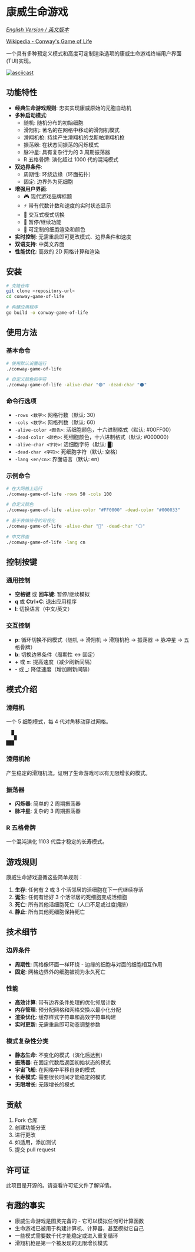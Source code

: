 # 康威生命游戏

_[English Version / 英文版本](README.md)_

[Wikipedia - Conway's Game of Life](https://en.wikipedia.org/wiki/Conway's_Game_of_Life)

一个具有多种预定义模式和高度可定制渲染选项的康威生命游戏终端用户界面(TUI)实现。

[![asciicast](https://asciinema.org/a/723612.svg)](https://asciinema.org/a/723612)

## 功能特性

- **经典生命游戏规则**: 忠实实现康威原始的元胞自动机
- **多种启动模式**:
  - 随机: 随机分布的初始细胞
  - 滑翔机: 著名的在网格中移动的滑翔机模式
  - 滑翔机枪: 持续产生滑翔机的戈斯帕滑翔机枪
  - 振荡器: 在状态间振荡的闪烁模式
  - 脉冲星: 具有复杂行为的 3 周期振荡器
  - R 五格骨牌: 演化超过 1000 代的混沌模式
- **双边界条件**:
  - 周期性: 环绕边缘（环面拓扑）
  - 固定: 边界外为死细胞
- **增强用户界面**:
  - 🎮 现代游戏品牌标题
  - ⚡ 带有代数计数和速度的实时状态显示
  - 🎨 交互式模式切换
  - 🔄 暂停/继续功能
  - 📐 可定制的细胞渲染和颜色
- **实时控制**: 无需重启即可更改模式、边界条件和速度
- **双语支持**: 中英文界面
- **性能优化**: 高效的 2D 网格计算和渲染

## 安装

```bash
# 克隆仓库
git clone <repository-url>
cd conway-game-of-life

# 构建应用程序
go build -o conway-game-of-life
```

## 使用方法

### 基本命令

```bash
# 使用默认设置运行
./conway-game-of-life

# 自定义颜色和字符
./conway-game-of-life -alive-char "🟢" -dead-char "⚫"
```

### 命令行选项

- `-rows <数字>`: 网格行数（默认: 30）
- `-cols <数字>`: 网格列数（默认: 60）
- `-alive-color <颜色>`: 活细胞颜色，十六进制格式（默认: #00FF00）
- `-dead-color <颜色>`: 死细胞颜色，十六进制格式（默认: #000000）
- `-alive-char <字符>`: 活细胞字符（默认: █）
- `-dead-char <字符>`: 死细胞字符（默认: 空格）
- `-lang <en/cn>`: 界面语言（默认: en）

### 示例命令

```bash
# 在大网格上运行
./conway-game-of-life -rows 50 -cols 100

# 自定义颜色
./conway-game-of-life -alive-color "#FF0000" -dead-color "#000033"

# 基于表情符号的可视化
./conway-game-of-life -alive-char "🔴" -dead-char "⚪"

# 中文界面
./conway-game-of-life -lang cn
```

## 控制按键

### 通用控制

- **空格键** 或 **回车键**: 暂停/继续模拟
- **q** 或 **Ctrl+C**: 退出应用程序
- **l**: 切换语言（中文/英文）

### 交互控制

- **p**: 循环切换不同模式（随机 → 滑翔机 → 滑翔机枪 → 振荡器 → 脉冲星 → 五格骨牌）
- **b**: 切换边界条件（周期性 ↔ 固定）
- **+** 或 **=**: 提高速度（减少刷新间隔）
- **-** 或 **\_**: 降低速度（增加刷新间隔）

## 模式介绍

### 滑翔机

一个 5 细胞模式，每 4 代对角移动穿过网格。

```
  █
   █
███
```

### 滑翔机枪

产生稳定的滑翔机流。证明了生命游戏可以有无限增长的模式。

### 振荡器

- **闪烁器**: 简单的 2 周期振荡器
- **脉冲星**: 复杂的 3 周期振荡器

### R 五格骨牌

一个混沌演化 1103 代后才稳定的长寿模式。

## 游戏规则

康威生命游戏遵循这些简单规则：

1. **生存**: 任何有 2 或 3 个活邻居的活细胞在下一代继续存活
2. **诞生**: 任何有恰好 3 个活邻居的死细胞变成活细胞
3. **死亡**: 所有其他活细胞死亡（人口不足或过度拥挤）
4. **静止**: 所有其他死细胞保持死亡

## 技术细节

### 边界条件

- **周期性**: 网格像环面一样环绕 - 边缘的细胞与对面的细胞相互作用
- **固定**: 网格边界外的细胞被视为永久死亡

### 性能

- **高效计算**: 带有边界条件处理的优化邻居计数
- **内存管理**: 预分配网格和网格交换以最小化分配
- **渲染优化**: 缓存样式字符串和高效字符串构建
- **实时更新**: 无需重启即可动态调整参数

### 模式复杂性分类

- **静态生命**: 不变化的模式（演化后达到）
- **振荡器**: 在固定代数后返回初始状态的模式
- **宇宙飞船**: 在网格中平移自身的模式
- **长寿模式**: 需要很长时间才能稳定的模式
- **无限增长**: 无限增长的模式

## 贡献

1. Fork 仓库
2. 创建功能分支
3. 进行更改
4. 如适用，添加测试
5. 提交 pull request

## 许可证

此项目是开源的。请查看许可证文件了解详情。

## 有趣的事实

- 康威生命游戏是图灵完备的 - 它可以模拟任何可计算函数
- 生命游戏已被用于构建计算机、计算器，甚至模拟它自己
- 一些模式需要数千代才能稳定或进入重复循环
- 滑翔机枪是第一个被发现的无限增长模式
